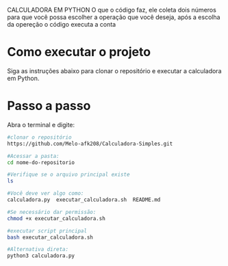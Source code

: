 CALCULADORA EM PYTHON
 O que o código faz, ele coleta dois números para que você possa escolher a operação que você deseja, após a escolha da opereção o código executa a conta
 
# Como executar o projeto

Siga as instruções abaixo para clonar o repositório e executar a calculadora em Python.

# Passo a passo
Abra o terminal e digite:
```bash
#clonar o repositório
https://github.com/Melo-afk208/Calculadora-Simples.git

#Acessar a pasta:
cd nome-do-repositorio

#Verifique se o arquivo principal existe
ls

#Você deve ver algo como:
calculadora.py  executar_calculadora.sh  README.md

#Se necessário dar permissão:
chmod +x executar_calculadora.sh

#executar script principal
bash executar_calculadora.sh

#Alternativa direta:
python3 calculadora.py

